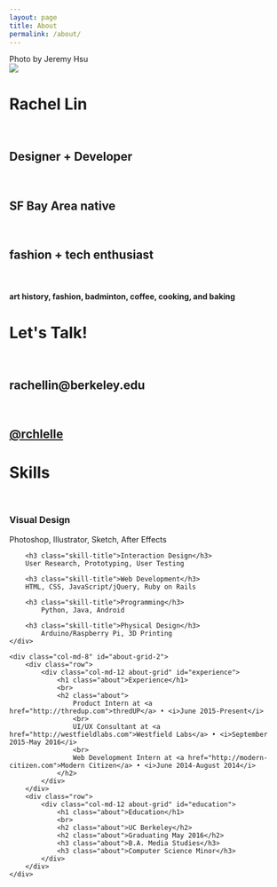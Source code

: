 ```yaml
---
layout: page
title: About
permalink: /about/
---
```

<div class="clearfix row">
<div class="col-md-5 profile-image">
	<div class="about-img-caption">Photo by Jeremy Hsu</div>
	<img src="{{ site.baseurl }}/img/about/rachel.jpg" class="img-responsive">
</div>

<div class="col-md-4 about-grid" id="name-card">
	<h1 class="about">Rachel Lin</h1>
	<br>
	<h2 class="about">Designer + Developer</h2>
	<br>
	<h2 class="about">SF Bay Area native</h2>
	<br>
	<h2 class="about">fashion + tech enthusiast</h2>
	<br>
	<h4 class="about"><i class="fa fa-heart fa-fw"></i>  art history, fashion, badminton, coffee, cooking, and baking</h4>
</div>
<div class="col-md-3 about-grid" id="contact">
		<h1 class="about">Let's Talk!</h1>
		<br>
		<h2 class="about">rachellin@berkeley.edu</h2>
		<br>
		<h2 class="about"><a href="http://twitter.com/rchlelle">@rchlelle</a></h2>
	</div>	

</div>

<div class="clearfix row">
	<div class="col-md-4 about-grid" id="skills">
		<h1 class="about">Skills</h1>
		<br>
		<h3 class="skill-title">Visual Design</h3>
		Photoshop, Illustrator, Sketch, After Effects
			
		<h3 class="skill-title">Interaction Design</h3>
		User Research, Prototyping, User Testing

		<h3 class="skill-title">Web Development</h3>
		HTML, CSS, JavaScript/jQuery, Ruby on Rails

		<h3 class="skill-title">Programming</h3>
			Python, Java, Android

		<h3 class="skill-title">Physical Design</h3>
			Arduino/Raspberry Pi, 3D Printing
	</div>	

	<div class="col-md-8" id="about-grid-2">
		<div class="row">
			<div class="col-md-12 about-grid" id="experience">
				<h1 class="about">Experience</h1>
				<br>
				<h2 class="about">
					Product Intern at <a href="http://thredup.com">thredUP</a> • <i>June 2015-Present</i>
					<br>
					UI/UX Consultant at <a href="http://westfieldlabs.com">Westfield Labs</a> • <i>September 2015-May 2016</i>
					<br>
					Web Development Intern at <a href="http://modern-citizen.com">Modern Citizen</a> • <i>June 2014-August 2014</i>
				</h2>
			</div>
		</div>
		<div class="row">
			<div class="col-md-12 about-grid" id="education">
				<h1 class="about">Education</h1>
				<br>
				<h2 class="about">UC Berkeley</h2>
				<h2 class="about">Graduating May 2016</h2>
				<h3 class="about">B.A. Media Studies</h3>
				<h3 class="about">Computer Science Minor</h3>
			</div>	
		</div>
	</div>		
</div>